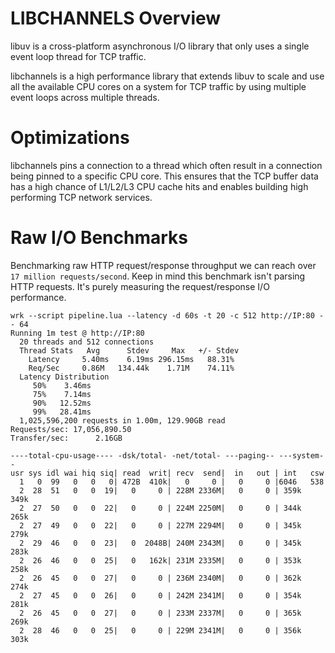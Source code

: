 # LIBCHANNELS Overview
libuv is a cross-platform  asynchronous I/O library that only uses a single event loop thread for TCP traffic.

libchannels is a high performance library that extends libuv to scale and use all the available CPU cores on a system for TCP traffic by using multiple event loops across multiple threads.

# Optimizations
libchannels pins a connection to a thread which often result in a connection being pinned to a specific CPU core. This ensures that the TCP buffer data has a high chance of L1/L2/L3 CPU cache hits and enables building high performing TCP network services.

# Raw I/O Benchmarks
Benchmarking raw HTTP request/response throughput we can reach over `17 million requests/second`. Keep in mind this benchmark isn't parsing HTTP requests. It's purely measuring the request/response I/O performance.

```
wrk --script pipeline.lua --latency -d 60s -t 20 -c 512 http://IP:80 -- 64
Running 1m test @ http://IP:80
  20 threads and 512 connections
  Thread Stats   Avg      Stdev     Max   +/- Stdev
    Latency     5.40ms    6.19ms 296.15ms   88.31%
    Req/Sec     0.86M   134.44k    1.71M    74.11%
  Latency Distribution
     50%    3.46ms
     75%    7.14ms
     90%   12.52ms
     99%   28.41ms
  1,025,596,200 requests in 1.00m, 129.90GB read
Requests/sec: 17,056,890.50
Transfer/sec:      2.16GB
```

```
----total-cpu-usage---- -dsk/total- -net/total- ---paging-- ---system--
usr sys idl wai hiq siq| read  writ| recv  send|  in   out | int   csw
  1   0  99   0   0   0| 472B  410k|   0     0 |   0     0 |6046   538
  2  28  51   0   0  19|   0     0 | 228M 2336M|   0     0 | 359k  349k
  2  27  50   0   0  22|   0     0 | 224M 2250M|   0     0 | 344k  265k
  2  27  49   0   0  22|   0     0 | 227M 2294M|   0     0 | 345k  279k
  2  29  46   0   0  23|   0  2048B| 240M 2343M|   0     0 | 345k  283k
  2  26  46   0   0  25|   0   162k| 231M 2335M|   0     0 | 353k  258k
  2  26  45   0   0  27|   0     0 | 236M 2340M|   0     0 | 362k  274k
  2  27  45   0   0  26|   0     0 | 242M 2341M|   0     0 | 354k  281k
  2  26  45   0   0  27|   0     0 | 233M 2337M|   0     0 | 365k  269k
  2  28  46   0   0  25|   0     0 | 229M 2341M|   0     0 | 356k  303k
```
